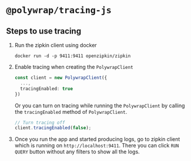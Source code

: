 # `@polywrap/tracing-js`

## Steps to use tracing

1. Run the zipkin client using docker

    ```
    docker run -d -p 9411:9411 openzipkin/zipkin
    ```

2. Enable tracing when creating the `PolywrapClient`

    ```typescript
    const client = new PolywrapClient({
      ...,
      tracingEnabled: true
    })
    ```

    Or you can turn on tracing while running the `PolywrapClient` by calling the `tracingEnabled` method of `PolywrapClient`.

    ```typescript
    // Turn tracing off
    client.tracingEnabled(false);
    ```

3. Once you run the app and started producing logs, go to zipkin client which is running on `http://localhost:9411`. There you can click `RUN QUERY` button without any filters to show all the logs.
